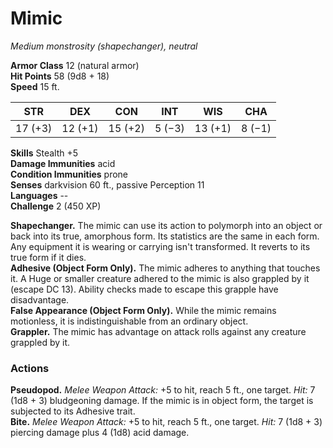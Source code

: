 # Mimic 
_Medium monstrosity (shapechanger), neutral_

**Armor Class** 12 (natural armor)    
**Hit Points** 58 (9d8 + 18)    
**Speed** 15 ft. 

| STR     | DEX     | CON     | INT     | WIS     | CHA     |
|---------|---------|---------|---------|---------|---------|
| 17 (+3) | 12 (+1) | 15 (+2) | 5 (−3)  | 13 (+1) | 8 (−1)  |

**Skills** Stealth +5    
**Damage Immunities** acid    
**Condition Immunities** prone    
**Senses** darkvision 60 ft., passive Perception 11    
**Languages** --    
**Challenge** 2 (450 XP) 

**Shapechanger.** The mimic can use its action to polymorph into an object or back into its true, amorphous form. Its statistics are the same in each form. Any equipment it is wearing or carrying isn't transformed. It reverts to its true form if it dies.    
**Adhesive (Object Form Only).** The mimic adheres to anything that touches it. A Huge or smaller creature adhered to the mimic is also grappled by it (escape DC 13). Ability checks made to escape this grapple have disadvantage.    
**False Appearance (Object Form Only).** While the mimic remains motionless, it is indistinguishable from an ordinary object.    
**Grappler.** The mimic has advantage on attack rolls against any creature grappled by it. 

### Actions 
**Pseudopod.** _Melee Weapon Attack:_ +5 to hit, reach 5 ft., one target. _Hit:_ 7 (1d8 + 3) bludgeoning damage. If the mimic is in object form, the target is subjected to its Adhesive trait.    
**Bite.** _Melee Weapon Attack:_ +5 to hit, reach 5 ft., one target. _Hit:_ 7 (1d8 + 3) piercing damage plus 4 (1d8) acid damage.
